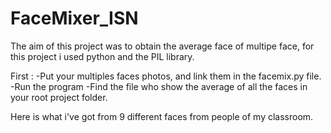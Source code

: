 # FaceMixer_ISN

The aim of this project was to obtain the average face of multipe face, for this project i used python and the PIL library.

First :
-Put your multiples faces photos, and link them in the facemix.py file.
-Run the program
-Find the file who show the average of all the faces in your root project folder.

Here is what i've got from 9 different faces from people of my classroom.
